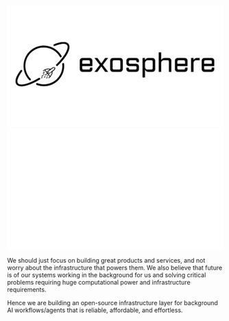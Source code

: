 ![logo light](assets/logo-light.svg#gh-light-mode-only)
![logo dark](assets/logo-dark.svg#gh-dark-mode-only)

We should just focus on building great products and services, and not worry about the infrastructure that powers them. We also believe that future is of our systems working in the background for us and solving critical problems requiring huge computational power and infrastructure requirements.

Hence we are building an open-source infrastructure layer for background AI workflows/agents that is reliable, affordable, and effortless.

